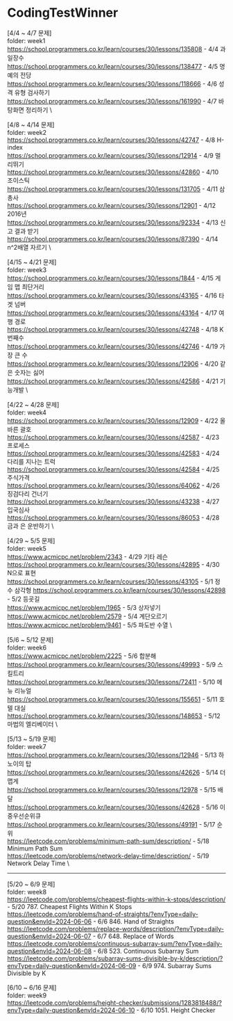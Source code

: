 # CodingTestWinner
[4/4 ~ 4/7 문제]<br/>
folder: week1 \
https://school.programmers.co.kr/learn/courses/30/lessons/135808 - 4/4 과일장수 \
https://school.programmers.co.kr/learn/courses/30/lessons/138477 - 4/5 명예의 전당 \
https://school.programmers.co.kr/learn/courses/30/lessons/118666 - 4/6 성격 유형 검사하기 \
https://school.programmers.co.kr/learn/courses/30/lessons/161990 - 4/7 바탕화면 정리하기 \

[4/8 ~ 4/14 문제]<br/>
folder: week2 \
https://school.programmers.co.kr/learn/courses/30/lessons/42747 - 4/8 H-index \
https://school.programmers.co.kr/learn/courses/30/lessons/12914 - 4/9 멀리뛰기 \
https://school.programmers.co.kr/learn/courses/30/lessons/42860 - 4/10 조이스틱 \
https://school.programmers.co.kr/learn/courses/30/lessons/131705 - 4/11 삼총사 \
https://school.programmers.co.kr/learn/courses/30/lessons/12901 - 4/12 2016년 \
https://school.programmers.co.kr/learn/courses/30/lessons/92334 - 4/13 신고 결과 받기 \
https://school.programmers.co.kr/learn/courses/30/lessons/87390 - 4/14 n^2배열 자르기 \

[4/15 ~ 4/21 문제]<br/>
folder: week3 \
https://school.programmers.co.kr/learn/courses/30/lessons/1844 - 4/15 게임 맵 최단거리 \
https://school.programmers.co.kr/learn/courses/30/lessons/43165 - 4/16 타겟 넘버 \
https://school.programmers.co.kr/learn/courses/30/lessons/43164 - 4/17 여행 경로 \
https://school.programmers.co.kr/learn/courses/30/lessons/42748 - 4/18 K번째수 \
https://school.programmers.co.kr/learn/courses/30/lessons/42746 - 4/19 가장 큰 수 \
https://school.programmers.co.kr/learn/courses/30/lessons/12906 - 4/20 같은 숫자는 싫어 \
https://school.programmers.co.kr/learn/courses/30/lessons/42586 - 4/21 기능개발 \

[4/22 ~ 4/28 문제]<br/>
folder: week4 \
https://school.programmers.co.kr/learn/courses/30/lessons/12909 - 4/22 올바른 괄호 \
https://school.programmers.co.kr/learn/courses/30/lessons/42587 - 4/23 프로세스 \
https://school.programmers.co.kr/learn/courses/30/lessons/42583 - 4/24 다리를 지나는 트럭 \
https://school.programmers.co.kr/learn/courses/30/lessons/42584 - 4/25 주식가격 \
https://school.programmers.co.kr/learn/courses/30/lessons/64062 - 4/26 징검다리 건너기 \
https://school.programmers.co.kr/learn/courses/30/lessons/43238 - 4/27 입국심사 \
https://school.programmers.co.kr/learn/courses/30/lessons/86053 - 4/28 금과 은 운반하기 \

[4/29 ~ 5/5 문제]<br/>
folder: week5 \
https://www.acmicpc.net/problem/2343 - 4/29 기타 레슨 \
https://school.programmers.co.kr/learn/courses/30/lessons/42895 - 4/30 N으로 표현
https://school.programmers.co.kr/learn/courses/30/lessons/43105 - 5/1 정수 삼각형
https://school.programmers.co.kr/learn/courses/30/lessons/42898 - 5/2 등굣길 \
https://www.acmicpc.net/problem/1965 - 5/3 상자넣기 \
https://www.acmicpc.net/problem/2579 - 5/4 계단오르기 \
https://www.acmicpc.net/problem/9461 - 5/5 파도반 수열 \

[5/6 ~ 5/12 문제]<br/>
folder: week6 \
https://www.acmicpc.net/problem/2225 - 5/6 합분해 \
https://school.programmers.co.kr/learn/courses/30/lessons/49993 - 5/9 스킬트리 \
https://school.programmers.co.kr/learn/courses/30/lessons/72411 - 5/10 메뉴 리뉴얼 \
https://school.programmers.co.kr/learn/courses/30/lessons/155651 - 5/11 호텔 대실 \
https://school.programmers.co.kr/learn/courses/30/lessons/148653 - 5/12 마법의 엘리베이터 \


[5/13 ~ 5/19 문제]<br/>
folder: week7 \
https://school.programmers.co.kr/learn/courses/30/lessons/12946 - 5/13 하노이의 탑 \
https://school.programmers.co.kr/learn/courses/30/lessons/42626 - 5/14 더 맵게 \
https://school.programmers.co.kr/learn/courses/30/lessons/12978 - 5/15 배달 \
https://school.programmers.co.kr/learn/courses/30/lessons/42628 - 5/16 이중우선순위큐 \
https://school.programmers.co.kr/learn/courses/30/lessons/49191 - 5/17 순위 \
https://leetcode.com/problems/minimum-path-sum/description/ - 5/18 Minimum Path Sum \
https://leetcode.com/problems/network-delay-time/description/ - 5/19 Network Delay Time \


---
[5/20 ~ 6/9 문제]<br/>
folder: week8 \
https://leetcode.com/problems/cheapest-flights-within-k-stops/description/ - 5/20 787. Cheapest Flights Within K Stops
https://leetcode.com/problems/hand-of-straights/?envType=daily-question&envId=2024-06-06 - 6/6 846. Hand of Straights \
https://leetcode.com/problems/replace-words/description/?envType=daily-question&envId=2024-06-07 - 6/7 648. Replace of Words \
https://leetcode.com/problems/continuous-subarray-sum/?envType=daily-question&envId=2024-06-08 - 6/8 523. Continuous Subarray Sum \
https://leetcode.com/problems/subarray-sums-divisible-by-k/description/?envType=daily-question&envId=2024-06-09 - 6/9 974. Subarray Sums Divisible by K

[6/10 ~ 6/16 문제]<br/>
folder: week9 \
https://leetcode.com/problems/height-checker/submissions/1283818488/?envType=daily-question&envId=2024-06-10 - 6/10 1051. Height Checker
